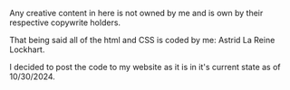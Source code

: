 Any creative content in here is not owned by me and is own by their respective copywrite holders.

That being said all of the html and CSS is coded by me: Astrid La Reine Lockhart.

I decided to post the code to my website as it is in it's current state as of 10/30/2024.
